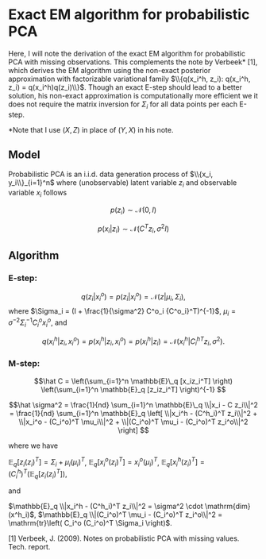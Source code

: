 # Exact EM algorithm for probabilistic PCA


Here, I will note the derivation of the exact EM algorithm for probabilistic PCA with missing observations. This complements the note by Verbeek* [1], which derives the EM algorithm using the non-exact posterior approximation with factorizable variational family $\\{q(x_i^h, z_i): q(x_i^h, z_i) = q(x_i^h)q(z_i)\\}$. Though an exact E-step should lead to a better solution, his non-exact approximation is computationally more efficient we it does not require the matrix inversion for $\Sigma_i$ for all data points per each E-step.

*Note that I use $(X, Z)$ in place of $(Y, X)$ in his note.


## Model

Probabilistic PCA is an i.i.d. data generation process of $\\{x_i, y_i\\}_{i=1}^n$ where (unobservable) latent variable $z_i$ and observable variable $x_i$ follows

$$p(z_i) \sim \mathcal{N}(0, I)$$

$$p(x_i|z_i) \sim \mathcal{N}(C^T z_i, \sigma^2 I)$$


## Algorithm

### E-step:

$$q(z_i|x^o_i) = p(z_i|x^o_i) = \mathcal{N}(z| \mu_i, \Sigma_i),$$
where
$\Sigma_i = (I + \frac{1}{\sigma^2} C^o_i {C^o_i}^T)^{-1}$,
$\mu_i = \sigma^{-2} \Sigma_i^{-1}C_i^o x^o_i$,
and

$$q(x^h_i|z_i, x_i^o) = p(x^h_i|z_i, x^o_i) = p(x^h_i| z_i) = \mathcal{N}(x^h_i|{C^h_i}^T z_i, \sigma^2).$$

### M-step:

$$\hat C = 
\left(\sum_{i=1}^n \mathbb{E}\_q [x_iz_i^T] \right) 
\left(\sum_{i=1}^n \mathbb{E}_q [z_iz_i^T] \right)^{-1}
$$

$$\hat \sigma^2
= \frac{1}{nd} \sum_{i=1}^n \mathbb{E}\_q \\|x_i - C z_i\\|^2 
= \frac{1}{nd} \sum_{i=1}^n \mathbb{E}_q \left[
    \\|x_i^h - (C^h_i)^T z_i\\|^2
    + \\|x_i^o - (C_i^o)^T \mu_i\\|^2
    + \\|(C_i^o)^T \mu_i - (C_i^o)^T z_i^o\\|^2
\right]
$$

where we have

$\mathbb{E}_q[z_i(z_i)^T] = \Sigma_i + \mu_i(\mu_i)^T$, 
$\mathbb{E}_q[x_i^o (z_i)^T] = x_i^o(\mu_i)^T$,
$\mathbb{E}_q[x_i^h (z_i)^T] = (C^h_i)^T\left(\mathbb{E}_q[z_i(z_i)^T]\right)$,

and 

$\mathbb{E}_q \\|x_i^h - (C^h_i)^T z_i\\|^2 = \sigma^2 \cdot \mathrm{dim}(x^h_i)$, 
$\mathbb{E}_q \\|(C_i^o)^T \mu_i - (C_i^o)^T z_i^o\\|^2 
= \mathrm{tr}\left( C_i^o (C_i^o)^T \Sigma_i \right)$.


[1] Verbeek, J. (2009). Notes on probabilistic PCA with missing values. Tech. report.
